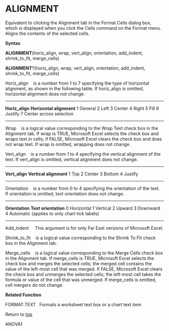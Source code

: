 ALIGNMENT
=========

Equivalent to clicking the Alignment tab in the Format Cells dialog box,
which is displayed when you click the Cells command on the Format menu.
Aligns the contents of the selected cells.

**Syntax**

**ALIGNMENT**(horiz\_align, wrap, vert\_align, orientation, add\_indent,
shrink\_to\_fit, merge\_cells)

**ALIGNMENT**?(horiz\_align, wrap, vert\_align, orientation,
add\_indent, shrink\_to\_fit, merge\_cells)

Horiz\_align    is a number from 1 to 7 specifying the type of
horizontal alignment, as shown in the following table. If horiz\_align
is omitted, horizontal alignment does not change.

  ------------------ --------------------------
  **Horiz\_align**   **Horizontal alignment**
  1                  General
  2                  Left
  3                  Center
  4                  Right
  5                  Fill
  6                  Justify
  7                  Center across selection
  ------------------ --------------------------

Wrap    is a logical value corresponding to the Wrap Text check box in
the Alignment tab. If wrap is TRUE, Microsoft Excel selects the check
box and wraps text in cells; if FALSE, Microsoft Excel clears the check
box and does not wrap text. If wrap is omitted, wrapping does not
change.

Vert\_align    is a number from 1 to 4 specifying the vertical alignment
of the text. If vert\_align is omitted, vertical alignment does not
change.

  ----------------- ------------------------
  **Vert\_align**   **Vertical alignment**
  1                 Top
  2                 Center
  3                 Bottom
  4                 Justify
  ----------------- ------------------------

Orientation    is a number from 0 to 4 specifying the orientation of the
text. If orientation is omitted, text orientation does not change.

  ----------------- -----------------------------------------------
  **Orientation**   **Text orientation**
  0                 Horizontal
  1                 Vertical
  2                 Upward
  3                 Downward
  4                 Automatic (applies to only chart tick labels)
  ----------------- -----------------------------------------------

Add\_indent     This argument is for only Far East versions of Microsoft
Excel.

Shrink\_to\_fit    is a logical value corresponding to the Shrink To Fit
check box in the Alignment tab.

Merge\_cells    is a logical value corresponding to the Merge Cells
check box in the Alignment tab. If merge\_cells is TRUE, Microsoft Excel
selects the check box and merges the selected cells; the merged cell
contains the value of the left-most cell that was merged. If FALSE,
Microsoft Excel clears the check box and unmerges the selected cells;
the left-most cell takes the formula or value of the cell that was
unmerged. If merge\_cells is omitted, cell mergers do not change.

**Related Function**

FORMAT.TEXT   Formats a worksheet text box or a chart text item

Return to [top](#A)

ANOVA1
